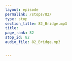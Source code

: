 ```yaml
---
layout: episode
permalink: /stops/82/
type: stop
section_title: 82_Bridge.mp3
title: 
page_rank: 82
stop_id: 82
audio_file: 82_Bridge.mp3


---
```

